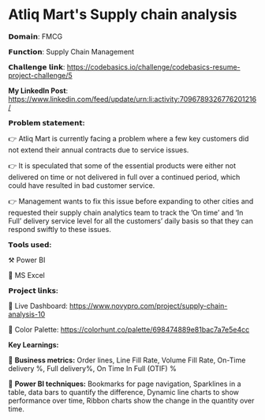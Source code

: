 # Atliq Mart's Supply chain analysis

𝗗𝗼𝗺𝗮𝗶𝗻: FMCG

𝗙𝘂𝗻𝗰𝘁𝗶𝗼𝗻: Supply Chain Management

𝗖𝗵𝗮𝗹𝗹𝗲𝗻𝗴𝗲 𝗹𝗶𝗻𝗸: https://codebasics.io/challenge/codebasics-resume-project-challenge/5

**My LinkedIn Post**: https://www.linkedin.com/feed/update/urn:li:activity:7096789326776201216/

**𝗣𝗿𝗼𝗯𝗹𝗲𝗺 𝘀𝘁𝗮𝘁𝗲𝗺𝗲𝗻𝘁:**

👉 Atliq Mart is currently facing a problem where a few key customers did not extend their annual contracts due to service issues. 

👉 It is speculated that some of the essential products were either not delivered on time or not delivered in full over a continued period, which could have resulted in bad customer service. 

👉 Management wants to fix this issue before expanding to other cities and requested their supply chain analytics team to track the ’On time’ and ‘In Full’ delivery service level for all the customers’ daily basis so that they can respond swiftly to these issues.

**𝗧𝗼𝗼𝗹𝘀 𝘂𝘀𝗲𝗱:**

⚒ Power BI

🔭 MS Excel

**𝗣𝗿𝗼𝗷𝗲𝗰𝘁 𝗹𝗶𝗻𝗸𝘀:**

💫 Live Dashboard: https://www.novypro.com/project/supply-chain-analysis-10

💫 Color Palette: https://colorhunt.co/palette/698474889e81bac7a7e5e4cc

**Key Learnings:**

🔑 **Business metrics:**
  Order lines, Line Fill Rate, 
  Volume Fill Rate, 
  On-Time delivery %, 
  Full delivery%, 
  On Time In Full (OTIF) %
  
🔑 **Power BI techniques:**
  Bookmarks for page navigation, 
  Sparklines in a table, data bars to quantify the difference, 
  Dynamic line charts to show performance over time, 
  Ribbon charts show the change in the quantity over time.
